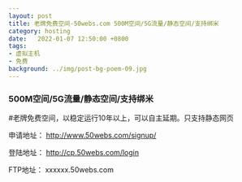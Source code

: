 ```yaml
---
layout: post
title: 老牌免费空间-50webs.com 500M空间/5G流量/静态空间/支持绑米
category: hosting
date:   2022-01-07 12:50:00 +0800
tags:
- 虚拟主机
- 免费
background: ../img/post-bg-poem-09.jpg
---
```


### 500M空间/5G流量/静态空间/支持绑米

#老牌免费空间，以稳定运行10年以上，可以自主延期。只支持静态网页

申请地址：
http://www.50webs.com/signup/

登陆地址：
http://cp.50webs.com/login

FTP地址：
xxxxxx.50webs.com
